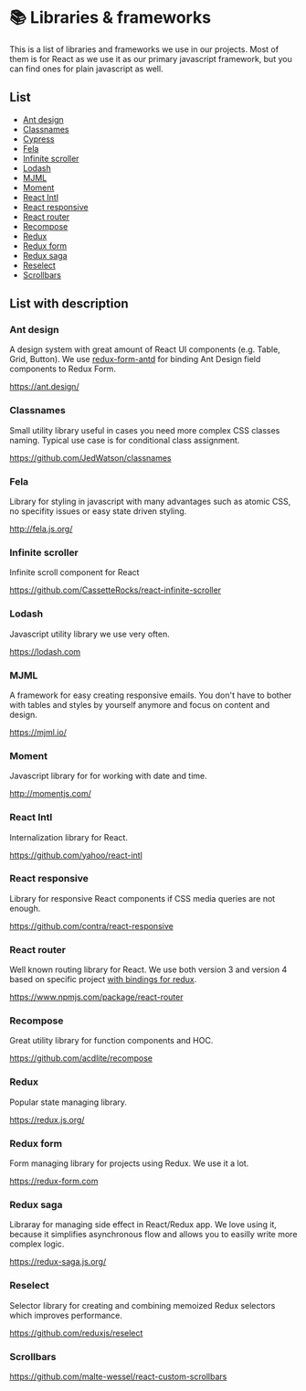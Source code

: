 # 📚 Libraries & frameworks

This is a list of libraries and frameworks we use in our projects. Most of them is for React as we use it as our primary javascript framework, but you can find ones for plain javascript as well.

## List

 - [Ant design](#ant-design)
 - [Classnames](#classnames)
 - [Cypress](libraries/Cypress.md)
 - [Fela](#fela)
 - [Infinite scroller](#infinite-scroller)
 - [Lodash](#lodash)
 - [MJML](#mjml)
 - [Moment](#moment)
 - [React Intl](#react-intl)
 - [React responsive](#react-responsive)
 - [React router](#react-router)
 - [Recompose](#recompose)
 - [Redux](#redux)
 - [Redux form](#redux-form)
 - [Redux saga](#redux-saga)
 - [Reselect](#reselect)
 - [Scrollbars](#scrollbars)

## List with description

### Ant design

A design system with great amount of React UI components (e.g. Table, Grid, Button). We use [redux-form-antd](https://www.npmjs.com/package/redux-form-antd) for binding Ant Design field components to Redux Form.

https://ant.design/

### Classnames

Small utility library useful in cases you need more complex CSS classes naming. Typical use case is for conditional class assignment.

https://github.com/JedWatson/classnames

### Fela

Library for styling in javascript with many advantages such as atomic CSS, no specifity issues or easy state driven styling.

http://fela.js.org/

### Infinite scroller

Infinite scroll component for React

https://github.com/CassetteRocks/react-infinite-scroller

### Lodash

Javascript utility library we use very often.

https://lodash.com

### MJML

A framework for easy creating responsive emails. You don't have to bother with tables and styles by yourself anymore and focus on content and design.

https://mjml.io/

### Moment

Javascript library for for working with date and time.

http://momentjs.com/

### React Intl

Internalization library for React.

https://github.com/yahoo/react-intl

### React responsive

Library for responsive React components if CSS media queries are not enough.

https://github.com/contra/react-responsive

### React router

Well known routing library for React. We use both version 3 and version 4 based on specific project [with bindings for redux](https://github.com/supasate/connected-react-router).

https://www.npmjs.com/package/react-router

### Recompose

Great utility library for function components and HOC.

https://github.com/acdlite/recompose

### Redux

Popular state managing library.

https://redux.js.org/

### Redux form

Form managing library for projects using Redux. We use it a lot.

https://redux-form.com

### Redux saga

Libraray for managing side effect in React/Redux app. We love using it, because it simplifies asynchronous flow and allows you to easilly write more complex logic.

https://redux-saga.js.org/

### Reselect

Selector library for creating and combining memoized Redux selectors which improves performance.

https://github.com/reduxjs/reselect

### Scrollbars

https://github.com/malte-wessel/react-custom-scrollbars
